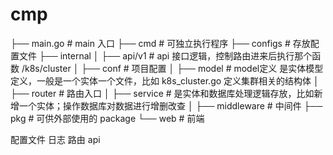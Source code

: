 # cmp
├── main.go        # main 入口
├── cmd            # 可独立执行程序
├── configs        # 存放配置文件
├── internal
│   ├── api/v1     # api 接口逻辑，控制路由进来后执行那个函数  /k8s/cluster
│   ├── conf       # 项目配置
│   ├── model      # model定义  是实体模型定义，一般是一个实体一个文件，比如 k8s_cluster.go  定义集群相关的结构体
│   ├── router     # 路由入口
│   ├── service    # 是实体和数据库处理逻辑存放，比如新增一个实体；操作数据库对数据进行增删改查
│   ├── middleware # 中间件
├── pkg            # 可供外部使用的 package
└── web            # 前端


配置文件
日志
路由
api

